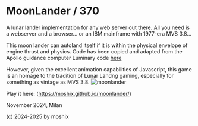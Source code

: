 # MoonLander / 370

A lunar lander implementation for any web server out there. All you need is a webserver and a browser... or an IBM mainframe with 1977-era MVS 3.8...   

This moon lander can autoland itself if it is within the physical envelope of engine thrust and physics. Code has been copied and adapted from the Apollo guidance computer Luminary code [here](https://github.com/virtualagc/virtualagc/blob/master/Luminary099/LAMBERT_AIMPOINT_GUIDANCE.agc)


However, given the excellent animation capabilities of Javascript, this game is an homage to the tradition of Lunar Landng gaming, especially for something as vintage as MVS 3.8. 
![moonlander](https://moshix.dynu.net/moonlander.jpg)

Play it here: (https://moshix.github.io/moonlander/)  

November 2024, Milan  

(c) 2024-2025 by moshix
